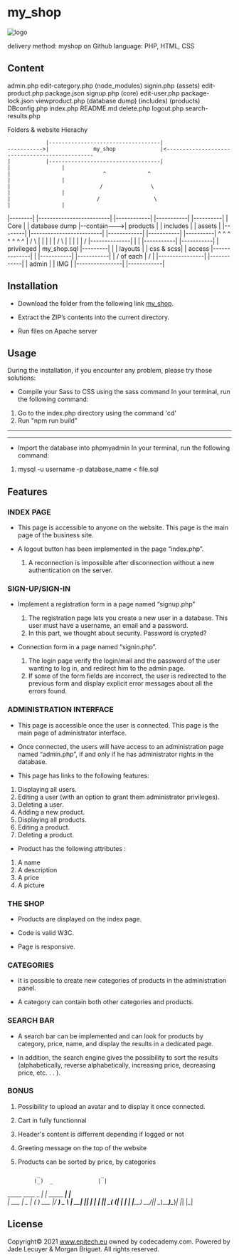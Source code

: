 # my_shop

![logo](https://user-images.githubusercontent.com/77274953/108516221-3ef0ed80-72c6-11eb-84dd-21571ee8d1f8.png)


delivery method: myshop on Github
language: PHP, HTML, CSS



## Content

 admin.php        edit-category.php  (node_modules)        signin.php
(assets)          edit-product.php    package.json         signup.php
(core)            edit-user.php       package-lock.json    viewproduct.php
(database dump)  (includes)          (products)
 DBconfig.php     index.php           README.md
 delete.php       logout.php          search-results.php


 Folders & website Hierachy


                |-----------------------------------|
    ----------->|              my_shop              |<-----------------------------------------------
    |           |-----------------------------------|                              |                |
    |                             ^             ^                                  |                |
    |                            /               \                                 |                |
    |                           /                 \                                |                |
|--------|	    |-------------------------|             |------------|      |-----------|      |----------|
| Core   |      |     database dump       |--contain--->|   products |      |  includes |      |  assets  |
|--------|      |-------------------------|             |------------|      |-----------|      |----------|
       ^                   ^      ^                          ^  ^                  ^                ^
       |                  /        \                         |  |                  |                |
       |                 /          \                        |  |                  |                |
       |                /           |--------------|         |  |           |-----------|       |-----------|
       |           privileged       |  my_shop.sql |---------|  |           |  layouts  |       | css & scss|
       |             access         |--------------|            |           |-----------|       |-----------|
       |             /                                        of each 
       |            /                                           |
    |----------------|                                  |------------|
    |     admin      |                                  |     IMG    |
    |----------------|                                  |------------|




## Installation

* Download the folder from the following link [my_shop](https://github.com/EpitechIT2020/C-RDG-114-FR-1-2-myshop-jade.lecuyer).

* Extract the ZIP’s contents into the current directory.

* Run files on Apache server


## Usage

During the installation, if you encounter any problem, please try those solutions:

* Compile your Sass to CSS using the sass command
In your terminal, run the following command:

1. Go to the index.php directory using the command 'cd'
2. Run "npm run build"
------------------
------------------
* Import the database into phpmyadmin
In your terminal, run the following command:

1. mysql -u username -p database_name < file.sql


## Features

### INDEX PAGE

* This page is accessible to anyone on the website. This page is the main page of the business site.

* A logout button has been implemented in the page “index.php”.
    1. A reconnection is impossible after disconnection without a new authentication on the server.

### SIGN-UP/SIGN-IN

* Implement a registration form in a page named “signup.php”
    1. The registration page lets you create a new user in a database. This user must have a username, an email and a password.
    2. In this part, we thought about security. Password is crypted?

* Connection form in a page named “signin.php”.
    1. The login page verify the login/mail and the password of the user wanting to log in, and redirect him
    to the admin page.
    2. If some of the form fields are incorrect, the user is redirected to the previous form and display explicit error messages about all the errors found.

### ADMINISTRATION INTERFACE

* This page is accessible once the user is connected. This page is the main page of administrator interface.

* Once connected, the users will have access to an administration page named “admin.php”, if and only if he has administrator rights in the database.

* This page has links to the following features:
1. Displaying all users.
2. Editing a user (with an option to grant them administrator privileges).
3. Deleting a user.
4. Adding a new product.
5. Displaying all products.
6. Editing a product.
7. Deleting a product.

* Product has the following attributes :
1. A name
2. A description
3. A price
4. A picture

### THE SHOP

* Products are displayed on the index page.

* Code is valid W3C.

* Page is responsive.

### CATEGORIES

* It is possible to create new categories of products in the administration panel.

* A category can contain both other categories and products.

### SEARCH BAR

*  A search bar can be implemented and can look for products by category, price, name, and display the results in a dedicated page.

* In addition, the search engine gives the possibility to sort the results (alphabetically, reverse alphabetically, increasing price, decreasing price, etc. . . ).

### BONUS

1. Possibility to upload an avatar and to display it once connected.
2. Cart in fully functionnal
3. Header's content is differrent depending if logged or not
4. Greeting message on the top of the website
5. Products can be sorted by price, by categories



             _                   _     
            (_)  _              | |    
 _____ ____  _ _| |_ _____  ____| |__  
| ___ |  _ \| (_   _) ___ |/ ___)  _ \ 
| ____| |_| | | | |_| ____( (___| | | |
|_____)  __/|_|  \__)_____)\____)_| |_|
      |_|                              


## License

Copyright© 2021 www.epitech.eu owned by codecademy.com. Powered by Jade Lecuyer & Morgan Briguet. All rights reserved.
